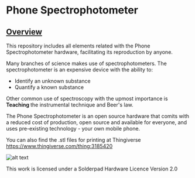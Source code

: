 # Phone Spectrophotometer
## <U> Overview </U>

This repository includes all elements related with the Phone Spectrophotometer hardware, facilitating its reproduction by anyone.

Many branches of science makes use of spectrophotometers.
The spectrophotometer is an expensive device with the ability to:
<ul>
  <li>Identify an unknown substance</li>
  <li>Quantify a known substance</li>
</ul>
Other common use of spectroscopy with the upmost importance is <b> Teaching </b> the instrumental technique and Beer's law.

The Phone Spectrophotometer is an open source hardware that comits with a reduced cost of production, open source and available for everyone, and uses pre-existing technology - your own mobile phone.

You can also find the .stl files for printing at Thingiverse https://www.thingiverse.com/thing:3185420


![alt text](https://github.com/VascoRibeiroPereira/phone-spectrophotometer/blob/master/images/Overview.jpg?raw=true)


This work is licensed under a Solderpad Hardware Licence Version 2.0
